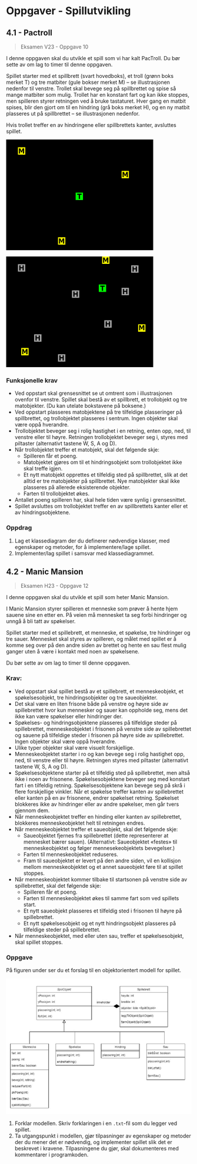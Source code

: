 # Oppgaver - Spillutvikling

## 4.1 - Pactroll

> Eksamen V23 - Oppgave 10

I denne oppgaven skal du utvikle et spill som vi har kalt PacTroll.
Du bør sette av om lag to timer til denne oppgaven.

Spillet starter med et spillbrett (svart hovedboks), et troll (grønn boks merket T) og tre matbiter (gule bokser merket M) – se illustrasjonen nedenfor til venstre.
Trollet skal bevege seg på spillbrettet og spise så mange matbiter som mulig.
Trollet har en konstant fart og kan ikke stoppes, men spilleren styrer retningen ved å bruke tastaturet.
Hver gang en matbit spises, blir den gjort om til en hindring (grå boks merket H), og en ny matbit plasseres ut på spillbrettet – se illustrasjonen nedenfor.

Hvis trollet treffer en av hindringene eller spillbrettets kanter, avsluttes spillet.

![Skisse av Pactroll](./vedlegg/v23-10-1.png)

![Skisse av Pactroll](./vedlegg/v23-10-2.png)

### Funksjonelle krav

- Ved oppstart skal grensesnittet se ut omtrent som i illustrasjonen ovenfor til venstre. Spillet skal bestå av et spillbrett, et trollobjekt og tre matobjekter. (Du kan utelate bokstavene på boksene.)
- Ved oppstart plasseres matobjektene på tre tilfeldige plasseringer på spillbrettet, og trollobjektet plasseres i sentrum. Ingen objekter skal være oppå hverandre.
- Trollobjektet beveger seg i rolig hastighet i en retning, enten opp, ned, til venstre eller til høyre. Retningen trollobjektet beveger seg i, styres med piltaster (alternativt tastene W, S, A og D).
- Når trollobjektet treffer et matobjekt, skal det følgende skje:
  - Spilleren får et poeng.
  - Matobjektet gjøres om til et hindringsobjekt som trollobjektet ikke skal treffe igjen.
  - Et nytt matobjekt opprettes et tilfeldig sted på spillbrettet, slik at det alltid er tre matobjekter på spillbrettet. Nye matobjekter skal ikke plasseres på allerede eksisterende objekter.
  - Farten til trollobjektet økes.
- Antallet poeng spilleren har, skal hele tiden være synlig i grensesnittet.
- Spillet avsluttes om trollobjektet treffer en av spillbrettets kanter eller et av hindringsobjektene.

### Oppdrag

1. Lag et klassediagram der du definerer nødvendige klasser, med egenskaper og metoder, for å implementere/lage spillet.
2. Implementer/lag spillet i samsvar med klassediagrammet.

## 4.2 - Manic Mansion

> Eksamen H23 - Oppgave 12

I denne oppgaven skal du utvikle et spill som heter Manic Mansion.

I Manic Mansion styrer spilleren et menneske som prøver å hente hjem sauene sine en etter en.
På veien må mennesket ta seg forbi hindringer og unngå å bli tatt av spøkelser.

Spillet starter med et spillebrett, et menneske, et spøkelse, tre hindringer og tre sauer.
Mennesket skal styres av spilleren, og målet med spillet er å komme seg over på den andre siden av brettet og hente en sau flest mulig ganger uten å være i kontakt med noen av spøkelsene.

Du bør sette av om lag to timer til denne oppgaven.

### Krav:

- Ved oppstart skal spillet bestå av et spillebrett, et menneskeobjekt, et spøkelsesobjekt, tre hindringsobjekter og tre saueobjekter.
- Det skal være en liten frisone både på venstre og høyre side av spillebrettet hvor kun mennesker og sauer kan oppholde seg, mens det ikke kan være spøkelser eller hindringer der.
- Spøkelses- og hindringsobjektene plasseres på tilfeldige steder på spillebrettet, menneskeobjektet i frisonen på venstre side av spillebrettet og sauene på tilfeldige steder i frisonen på høyre side av spillebrettet. Ingen objekter skal være oppå hverandre.
- Ulike typer objekter skal være visuelt forskjellige.
- Menneskeobjektet starter i ro og kan bevege seg i rolig hastighet opp, ned, til venstre eller til høyre. Retningen styres med piltaster (alternativt tastene W, S, A og D).
- Spøkelsesobjektene starter på et tilfeldig sted på spillebrettet, men altså ikke i noen av frisonene. Spøkelsesobjektene beveger seg med konstart fart i en tilfeldig retning. Spøkelsesobjektene kan bevege seg på skrå i flere forskjellige vinkler. Når et spøkelse treffer kanten av spillebrettet eller kanten på en av frisonene, endrer spøkelset retning. Spøkelset blokkeres ikke av hindringer eller av andre spøkelser, men går tvers gjennom dem.
- Når menneskeobjektet treffer en hinding eller kanten av spillebrettet, blokkeres menneskeobjektet helt til retningen endres.
- Når menneskeobjektet treffer et saueobjekt, skal det følgende skje:
  - Saueobjektet fjernes fra spillebrettet (dette representerer at mennesket bærer sauen). (Alternativt: Saueobjektet «festes» til menneskeobjektet og følger mennesekeobjektets bevegelser.)
  - Farten til menneskeobjektet reduseres.
  - Fram til saueobjektet er levert på den andre siden, vil en kollisjon mellom menneskeobjektet og et annet saueobjekt føre til at spillet stoppes.
- Når menneskeobjektet kommer tilbake til startsonen på venstre side av spillebrettet, skal det følgende skje:
  - Spilleren får et poeng.
  - Farten til menneskeobjektet økes til samme fart som ved spillets start.
  - Et nytt saueobjekt plasseres et tilfeldig sted i frisonen til høyre på spillebrettet.
  - Et nytt spøkelsesobjekt og et nytt hindringsobjekt plasseres på tilfeldige steder på spillebrettet.
- Når menneskeobjektet, med eller uten sau, treffer et spøkelsesobjekt, skal spillet stoppes.

### Oppgave

På figuren under ser du et forslag til en objektorientert modell for spillet.

![UML-diagram til oppgave 4.2](./vedlegg/h23-12.jpg)

1. Forklar modellen. Skriv forklaringen i en `.txt`-fil som du legger ved spillet.
2. Ta utgangspunkt i modellen, gjør tilpasninger av egenskaper og metoder der du mener det er nødvendig, og implementer spillet slik det er beskrevet i kravene. Tilpasningene du gjør, skal dokumenteres med kommentarer i programkoden.
